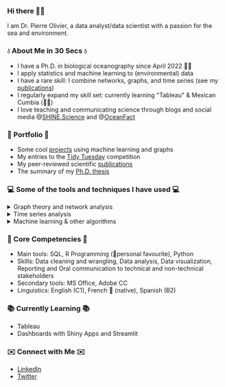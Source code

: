 ### Hi there 🙋‍♂️
I am Dr. Pierre Olivier, a data analyst/data scientist with a passion for the sea and environment.

### 💧 About Me in 30 Secs 💧
- I have a Ph.D. in biological oceanography since April 2022 🧑‍🔬
- I apply statistics and machine learning to (environmental) data
- I have a rare skill: I combine networks, graphs, and time series (see my [publications](https://scholar.google.fr/citations?user=QaG46p0AAAAJ&hl=en))
- I regularly expand my skill set: currently learning "Tableau" & Mexican Cumbia (🕺💃)
- I love teaching and communicating science through blogs and social media @[SHINE.Science](https://www.instagram.com/shine.science/) and @[OceanFact](https://www.instagram.com/oceanfact/)

### 📓 Portfolio 📓
<!--- For an overview of projects: check here, otherwise, see below. --->
- Some cool [projects](https://github.com/PierreENOlivier/datascience_portfolio) using machine learning and graphs
- My entries to the [Tidy Tuesday](https://github.com/PierreENOlivier/my_tidytuesdays) competition
- My peer-reviewed scientific [publications](https://scholar.google.fr/citations?user=QaG46p0AAAAJ&hl=en)
- The summary of my [Ph.D. thesis](https://doria.fi/handle/10024/184805)

### 💻 Some of the tools and techniques I have used 💻
<details><summary>Graph theory and network analysis</summary>
  <p>
    <li>Unipartite networks (e.g. 'food webs')</li>
    <li>Bipartite networks (e.g. 'plant-pollinator'</li>
    <li>Topological analysis</li>
    <li>Flow analysis</li>
  </p>
</details>

<details><summary>Time series analysis</summary>
  <p>
    <li>Time series analysis of networks</li>
    <li>Stock market time series analysis</li>
  </p>
</details>

<details><summary>Machine learning & other algorithms</summary>
  <p>
    <li>PCA for summarizing main temporal trends</li>
    <li>Co-inertia analysis (e.g. fourth-corner) for testing variable associations</li>
    <li>Clustering for species grouping</li>
    <li>Random Forest for classification</li>
  </p>
</details>

### 🧠 Core Competencies 🧠
- Main tools: SQL, R Programming (🌟personal favourite), Python
- Skills: Data cleaning and wrangling, Data analysis, Data visualization, Reporting and Oral communication to technical and non-technical stakeholders
- Secondary tools: MS Office, Adobe CC
- Linguistics: English (C1), French 🥖 (native), Spanish (B2)

### 📚 Currently Learning 📚 ###
- Tableau
- Dashboards with Shiny Apps and Streamlit

### ✉️ Connect with Me ✉️
- [LinkedIn](https://www.linkedin.com/in/pierre-olivier-phd-data-1485598b/)
- [Twitter](https://twitter.com/PierreENOlivier)


<!--

Here are some ideas to get you started:

- 🔭 I’m currently working on ...
- 🌱 I’m currently learning ...
- 👯 I’m looking to collaborate on ...
- 🤔 I’m looking for help with ...
- 💬 Ask me about ...
- 📫 How to reach me: ...
- 😄 Pronouns: ...
- ⚡ Fun fact: ...
-->
